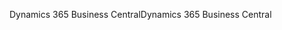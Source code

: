 <span data-ttu-id="a0c28-101">Dynamics 365 Business Central</span><span class="sxs-lookup"><span data-stu-id="a0c28-101">Dynamics 365 Business Central</span></span>
